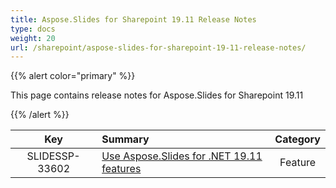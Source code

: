 ```yaml
---
title: Aspose.Slides for Sharepoint 19.11 Release Notes
type: docs
weight: 20
url: /sharepoint/aspose-slides-for-sharepoint-19-11-release-notes/
---
```


{{% alert color="primary" %}} 

This page contains release notes for Aspose.Slides for Sharepoint 19.11

{{% /alert %}} 

|**Key** |**Summary** |**Category** |
| :-: | :- | :-: |
|SLIDESSP-33602|[Use Aspose.Slides for .NET 19.11 features](/slides/net/aspose-slides-for-net-19-11-release-notes/)|Feature|

